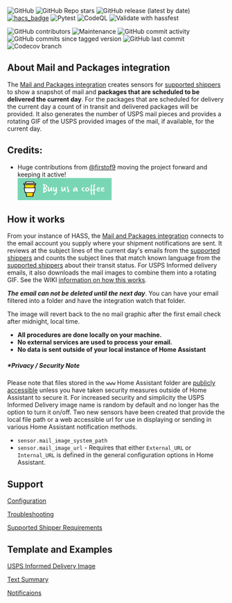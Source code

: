 ![GitHub](https://img.shields.io/github/license/moralmunky/Home-Assistant-Mail-And-Packages)
![GitHub Repo stars](https://img.shields.io/github/stars/moralmunky/Home-Assistant-Mail-And-Packages)
![GitHub release (latest by date)](https://img.shields.io/github/v/release/moralmunky/Home-Assistant-Mail-And-Packages)
[![hacs_badge](https://img.shields.io/badge/HACS-Default-orange.svg)](https://github.com/custom-components/hacs)
![Pytest](https://github.com/moralmunky/Home-Assistant-Mail-And-Packages/workflows/Pytest/badge.svg?branch=master)
![CodeQL](https://github.com/moralmunky/Home-Assistant-Mail-And-Packages/workflows/CodeQL/badge.svg?branch=master)
![Validate with hassfest](https://github.com/moralmunky/Home-Assistant-Mail-And-Packages/workflows/Validate%20with%20hassfest/badge.svg?branch=master)

![GitHub contributors](https://img.shields.io/github/contributors/moralmunky/Home-Assistant-Mail-And-Packages)
![Maintenance](https://img.shields.io/maintenance/yes/2022)
![GitHub commit activity](https://img.shields.io/github/commit-activity/m/moralmunky/Home-Assistant-Mail-And-Packages)
![GitHub commits since tagged version](https://img.shields.io/github/commits-since/moralmunky/Home-Assistant-Mail-And-Packages/0.3.2/master)
![GitHub last commit](https://img.shields.io/github/last-commit/moralmunky/Home-Assistant-Mail-And-Packages)
![Codecov branch](https://img.shields.io/codecov/c/github/moralmunky/Home-Assistant-Mail-And-Packages/master)

## About Mail and Packages integration

The [Mail and Packages integration](https://github.com/moralmunky/Home-Assistant-Mail-And-Packages) creates sensors for [supported shippers](https://github.com/moralmunky/Home-Assistant-Mail-And-Packages/wiki/Supported-Shipper-Requirements) to show a snapshot of mail and **packages that are scheduled to be delivered the current day**. For the packages that are scheduled for delivery the current day a count of in transit and delivered packages will be provided. It also generates the number of USPS mail pieces and provides a rotating GIF of the USPS provided images of the mail, if available, for the current day.

## Credits:

- Huge contributions from [@firstof9](https://github.com/firstof9) moving the project forward and keeping it active!
  <br/>
  <a href="https://www.buymeacoffee.com/Moralmunky" target="_blank"><img src="/docs/coffee.png" alt="Buy Us A Coffee" height="51px" width="217px" /></a>

## How it works

From your instance of HASS, the [Mail and Packages integration](https://github.com/moralmunky/Home-Assistant-Mail-And-Packages) connects to the email account you supply where your shipment notifications are sent. It reviews at the subject lines of the current day's emails from the [supported shippers](https://github.com/moralmunky/Home-Assistant-Mail-And-Packages/wiki/Supported-Shipper-Requirements) and counts the subject lines that match known language from the [supported shippers](https://github.com/moralmunky/Home-Assistant-Mail-And-Packages/wiki/Supported-Shipper-Requirements) about their transit status. For USPS Informed delivery emails, it also downloads the mail images to combine them into a rotating GIF. 
See the WIKI [information on how this works](https://github.com/moralmunky/Home-Assistant-Mail-And-Packages/wiki).

_**The email can not be deleted until the next day**_. You can have your email filtered into a folder and have the integration watch that folder.

The image will revert back to the no mail graphic after the first email check after midnight, local time.

* **All procedures are done locally on your machine.**
* **No external services are used to process your email.**
* **No data is sent outside of your local instance of Home Assistant**

##### *Privacy / Security Note
Please note that files stored in the `www` Home Assistant folder are [publicly accessible](https://www.home-assistant.io/integrations/http/#hosting-files) unless you have taken security measures outside of Home Assistant to secure it. For increased security and simplicity the USPS Informed Delivery image name is random by default and no longer has the option to turn it on/off. Two new sensors have been created that provide the local file path or a web accessible url for use in displaying or sending in various Home Assistant notification methods.

* `sensor.mail_image_system_path`
* `sensor.mail_image_url` - Requires that either `External_URL` or `Internal_URL` is defined in the general configuration options in Home Assistant.

## Support
[Configuration](https://github.com/moralmunky/Home-Assistant-Mail-And-Packages/wiki/Configuration-and-Email-Settings)

[Troubleshooting](https://github.com/moralmunky/Home-Assistant-Mail-And-Packages/wiki/Troubleshooting)

[Supported Shipper Requirements](https://github.com/moralmunky/Home-Assistant-Mail-And-Packages/wiki/Supported-Shipper-Requirements)

## Template and Examples
[USPS Informed Delivery Image](https://github.com/moralmunky/Home-Assistant-Mail-And-Packages/wiki/USPS-Informed-Delivery-Image)

[Text Summary](https://github.com/moralmunky/Home-Assistant-Mail-And-Packages/wiki/Mail-Summary-Message)

[Notificaions](https://github.com/moralmunky/Home-Assistant-Mail-And-Packages/wiki/Notifications)
